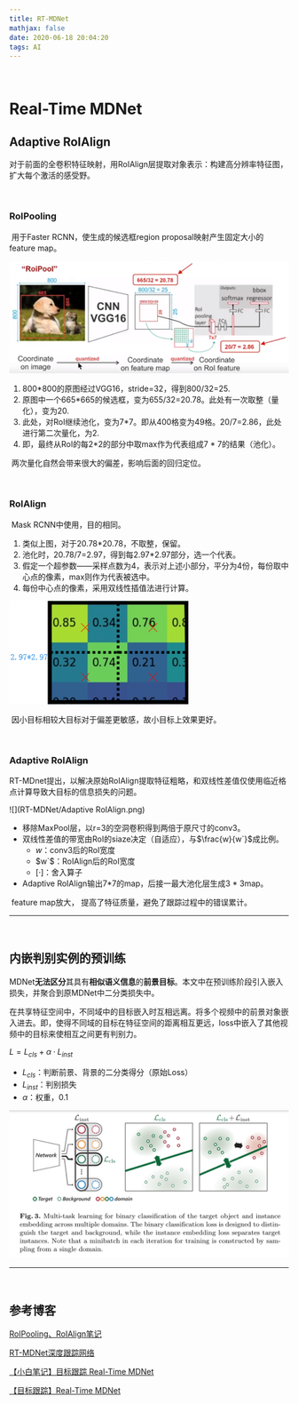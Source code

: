 ```yaml
---
title: RT-MDNet
mathjax: false
date: 2020-06-18 20:04:20
tags: AI
---
```






<!--more-->

<!-- toc -->

<br/>



# Real-Time MDNet

## Adaptive RoIAlign

​    对于前面的全卷积特征映射，用RoIAlign层提取对象表示：构建高分辨率特征图，扩大每个激活的感受野。

<br/>

### RoIPooling

​    用于Faster RCNN，使生成的候选框region proposal映射产生固定大小的feature map。

![RoIPooling](RT-MDNet/RoIPooling.png) 

1. 800*800的原图经过VGG16，stride=32，得到800/32=25.
2. 原图中一个665*665的候选框，变为655/32=20.78。此处有一次取整（量化），变为20.
3. 此处，对RoI继续池化，变为7*7。即从400格变为49格。20/7=2.86，此处进行第二次量化，为2.
4. 即，最终从RoI的每2*2的部分中取max作为代表组成7 * 7的结果（池化）。

​    两次量化自然会带来很大的偏差，影响后面的回归定位。

<br/>

### RoIAlign

​    Mask RCNN中使用，目的相同。

1. 类似上图，对于20.78*20.78，不取整，保留。
2. 池化时，20.78/7=2.97，得到每2.97*2.97部分，选一个代表。
3. 假定一个超参数——采样点数为4，表示对上述小部分，平分为4份，每份取中心点的像素，max则作为代表被选中。
4. 每份中心点的像素，采用双线性插值法进行计算。

![RoIAlign](RT-MDNet/RoIAlign.png)

​    因小目标相较大目标对于偏差更敏感，故小目标上效果更好。

<br/>

### Adaptive RoIAlign

​    RT-MDnet提出，以解决原始RoIAlign提取特征粗略，和双线性差值仅使用临近格点计算导致大目标的信息损失的问题。

![](RT-MDNet/Adaptive RoIAlign.png)

* 移除MaxPool层，以r=3的空洞卷积得到两倍于原尺寸的conv3。
* 双线性差值的带宽由RoI的siaze决定（自适应），与$\frac{w}{w`}$成比例。
	* $w$：conv3后的RoI宽度
	* $w`$：RoIAlign后的RoI宽度
	* $[·]$：舍入算子
* Adaptive RoIAlign输出7*7的map，后接一最大池化层生成3 * 3map。

​    feature map放大， 提高了特征质量，避免了跟踪过程中的错误累计。

---

<br/>

## 内嵌判别实例的预训练

​    MDNet**无法区分**其具有**相似语义信息**的**前景目标**。本文中在预训练阶段引入嵌入损失，并聚合到原MDNet中二分类损失中。

​    在共享特征空间中，不同域中的目标嵌入时互相远离。将多个视频中的前景对象嵌入进去。即，使得不同域的目标在特征空间的距离相互更远，loss中嵌入了其他视频中的目标来使相互之间更有判别力。

$L = L_{cls} + \alpha·L_{inst}$

* $L_{cls}$：判断前景、背景的二分类得分（原始Loss）
* $L_{inst}$：判别损失
* $\alpha$：权重，0.1

![](RT-MDNet/inst_loss.png)

---

<br/>

## 参考博客

[RoIPooling、RoIAlign笔记](https://www.cnblogs.com/wangyong/p/8523814.html "RoIPooling、RoIAlign笔记")

[RT-MDNet深度跟踪网络](https://blog.csdn.net/weixin_39467358/article/details/84990609)

[【小白笔记】目标跟踪 Real-Time MDNet](https://blog.csdn.net/sinat_27318881/article/details/83622344)

[【目标跟踪】Real-Time MDNet](https://blog.csdn.net/qinhuai1994/article/details/82663107)
